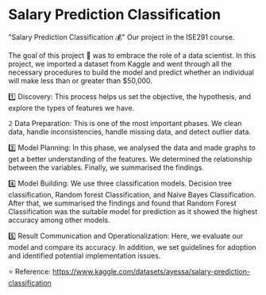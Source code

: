 # Salary Prediction Classification

"Salary Prediction Classification 💰"
Our project in the ISE291 course.

The goal of this project 🎯 was to embrace the role of a data scientist. In this project, we imported a dataset from Kaggle and went through all the necessary procedures to build the model and predict whether an individual will make less than or greater than $50,000.

1️⃣ Discovery: This process helps us set the objective, the hypothesis, and explore the types of features we have.

𝟚 Data Preparation: This is one of the most important phases. We clean data, handle inconsistencies, handle missing data, and detect outlier data.

3️⃣ Model Planning: In this phase, we analysed the data and made graphs to get a better understanding of the features. We determined the relationship between the variables. Finally, we summarised the findings.

4️⃣ Model Building: We use three classification models. Decision tree classification, Random forest Classification, and Naive Bayes Classification. After that, we summarised the findings and found that Random Forest Classification was the suitable model for prediction as it showed the highest accuracy among other models.

5️⃣ Result Communication and Operationalization: Here, we evaluate our model and compare its accuracy. In addition, we set guidelines for adoption and identified potential implementation issues.


⭐️ Reference: https://www.kaggle.com/datasets/ayessa/salary-prediction-classification
